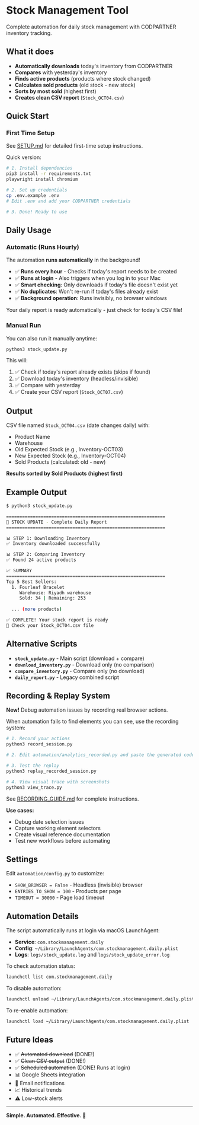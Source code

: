 # Stock Management Tool

Complete automation for daily stock management with CODPARTNER inventory tracking.

## What it does

- **Automatically downloads** today's inventory from CODPARTNER
- **Compares** with yesterday's inventory
- **Finds active products** (products where stock changed)
- **Calculates sold products** (old stock - new stock)
- **Sorts by most sold** (highest first)
- **Creates clean CSV report** (`Stock_OCT04.csv`)

## Quick Start

### First Time Setup

See [SETUP.md](SETUP.md) for detailed first-time setup instructions.

Quick version:
```bash
# 1. Install dependencies
pip3 install -r requirements.txt
playwright install chromium

# 2. Set up credentials
cp .env.example .env
# Edit .env and add your CODPARTNER credentials

# 3. Done! Ready to use
```

## Daily Usage

### Automatic (Runs Hourly)

The automation **runs automatically** in the background!

- ✅ **Runs every hour** - Checks if today's report needs to be created
- ✅ **Runs at login** - Also triggers when you log in to your Mac
- ✅ **Smart checking**: Only downloads if today's file doesn't exist yet
- ✅ **No duplicates**: Won't re-run if today's files already exist
- ✅ **Background operation**: Runs invisibly, no browser windows

Your daily report is ready automatically - just check for today's CSV file!

### Manual Run

You can also run it manually anytime:

```bash
python3 stock_update.py
```

This will:
1. ✅ Check if today's report already exists (skips if found)
2. ✅ Download today's inventory (headless/invisible)
3. ✅ Compare with yesterday
4. ✅ Create your CSV report (`Stock_OCT07.csv`)

## Output

CSV file named `Stock_OCT04.csv` (date changes daily) with:
- Product Name
- Warehouse
- Old Expected Stock (e.g., Inventory-OCT03)
- New Expected Stock (e.g., Inventory-OCT04)
- Sold Products (calculated: old - new)

**Results sorted by Sold Products (highest first)**

## Example Output

```bash
$ python3 stock_update.py

============================================================
🚀 STOCK UPDATE - Complete Daily Report
============================================================

📊 STEP 1: Downloading Inventory
✅ Inventory downloaded successfully

📊 STEP 2: Comparing Inventory
✅ Found 24 active products

📈 SUMMARY
============================================================
Top 5 Best Sellers:
  1. Fourleaf Bracelet
     Warehouse: Riyadh warehouse
     Sold: 34 | Remaining: 253
  
  ... (more products)

✅ COMPLETE! Your stock report is ready
📄 Check your Stock_OCT04.csv file
```

## Alternative Scripts

- **`stock_update.py`** - Main script (download + compare)
- **`download_inventory.py`** - Download only (no comparison)
- **`compare_inventory.py`** - Compare only (no download)
- **`daily_report.py`** - Legacy combined script

## Recording & Replay System

**New!** Debug automation issues by recording real browser actions.

When automation fails to find elements you can see, use the recording system:

```bash
# 1. Record your actions
python3 record_session.py

# 2. Edit automation/analytics_recorded.py and paste the generated code

# 3. Test the replay
python3 replay_recorded_session.py

# 4. View visual trace with screenshots
python3 view_trace.py
```

See [RECORDING_GUIDE.md](RECORDING_GUIDE.md) for complete instructions.

**Use cases:**
- Debug date selection issues
- Capture working element selectors
- Create visual reference documentation
- Test new workflows before automating

## Settings

Edit `automation/config.py` to customize:
- `SHOW_BROWSER = False` - Headless (invisible) browser
- `ENTRIES_TO_SHOW = 100` - Products per page
- `TIMEOUT = 30000` - Page load timeout

## Automation Details

The script automatically runs at login via macOS LaunchAgent:
- **Service**: `com.stockmanagement.daily`
- **Config**: `~/Library/LaunchAgents/com.stockmanagement.daily.plist`
- **Logs**: `logs/stock_update.log` and `logs/stock_update_error.log`

To check automation status:
```bash
launchctl list com.stockmanagement.daily
```

To disable automation:
```bash
launchctl unload ~/Library/LaunchAgents/com.stockmanagement.daily.plist
```

To re-enable automation:
```bash
launchctl load ~/Library/LaunchAgents/com.stockmanagement.daily.plist
```

## Future Ideas

- ✅ ~~Automated download~~ (DONE!)
- ✅ ~~Clean CSV output~~ (DONE!)
- ✅ ~~Scheduled automation~~ (DONE! Runs at login)
- 📊 Google Sheets integration
- 📧 Email notifications
- 📈 Historical trends
- ⚠️ Low-stock alerts

---

**Simple. Automated. Effective. 🚀**
